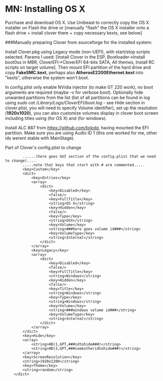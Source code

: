 MN: Installing OS X
================================

Purchase and download OS X.
Use Unibeast to correctly copy the OS X installer on Flash the drive or [manually "flash" the OS X installer onto a flash drive + install clover there + copy necessary kexts, see below]

###Manually preparing Clover from sourceforge for the installed system: 

Install Clover.pkg using Legacy mode (non-UEFI), with start/stop scripts selected. Params I used: [Install Clover in the ESP, Bootloader->Install boot0ss in MBR, CloverEFI->CloverEFI 64-bits SATA, All themes, Install RC scripts on target volume]. Then mount EFI partition of the hard drive and copy **FakeSMC.kext**, perhaps also **AtherosE2200Ethernet.kext** into "kexts", otherwise the system won't boot.

In config.plist only enable NVidia injector (to make GT 220 work), no boot arguments are required (maybe -v for verbose boot). Optionally hide unwanted partitions from the list (list of all partitions can be found in log using *sudo cat /Library/Logs/CloverEFI/boot.log* - see Hide section in clover.plist, you will need to specify Volume identifier), set up the resolution (**1920x1020**), you can also customize volumes display in clover boot screen including titles using <custom> (for OS X) and <legacy> (for windows).

Install ALC 887 from *https://github.com/toleda*, having mounted the EFI partition. Make sure you are using Audio ID 1 (this one worked for me, other ids werent stable with MainStage). 

Part of Clover's config.plist to change


```
		......(here goes GUI section of the config.plist that we need to change)....
		.....note that keys that start with # are commented.....
		<key>Custom</key>
		<dict>
			<key>Entries</key>
			<array>
				<dict>
					<key>Disabled</key>
					<false/>
					<key>FullTitle</key>
					<string>OS X</string>
					<key>Hidden</key>
					<false/>
					<key>Type</key>
					<string>OSX</string>
					<key>Volume</key>
					<string>###here goes volume id###</string>
					<key>VolumeType</key>
					<string>Internal</string>
				</dict>
			</array>
			<key>Legacy</key>
			<array>
				<dict>
					<key>Disabled</key>
					<false/>
					<key>FullTitle</key>
					<string>Windows</string>
					<key>Hidden</key>
					<false/>
					<key>Title</key>
					<string>Windows</string>
					<key>Type</key>
					<string>Windows</string>
					<key>Volume</key>
					<string>###windows volume id###</string>
					<key>VolumeType</key>
					<string>Internal</string>
				</dict>
			</array>
		</dict>
		<key>Hide</key>
		<array>
			<string>HD(1,GPT,###idtohide###)</string>
			<string>HD(3,GPT,###someotheridtohide###)</string>
		</array>
		<key>ScreenResolution</key>
		<string>1920x1200</string>
		<key>Theme</key>
		<string>random</string>
	</dict>
```
